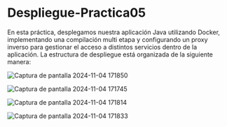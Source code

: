 # Despliegue-Practica05

En esta práctica, desplegamos nuestra aplicación Java utilizando Docker, implementando una compilación multi etapa y configurando un proxy inverso para gestionar el acceso a distintos servicios dentro de la aplicación. La estructura de despliegue está organizada de la siguiente manera:

![Captura de pantalla 2024-11-04 171850](https://github.com/user-attachments/assets/0fafa12d-ee97-44ec-aca1-4e83259e54f8)

![Captura de pantalla 2024-11-04 171745](https://github.com/user-attachments/assets/f5d17d43-ae8d-43f5-bda4-1f39d286f762)

![Captura de pantalla 2024-11-04 171814](https://github.com/user-attachments/assets/1f8f7c7c-d367-4622-b92f-63bbf477fbf1)

![Captura de pantalla 2024-11-04 171833](https://github.com/user-attachments/assets/9c70c64d-6d7d-4e4d-82a2-cc896e4dc54e)


